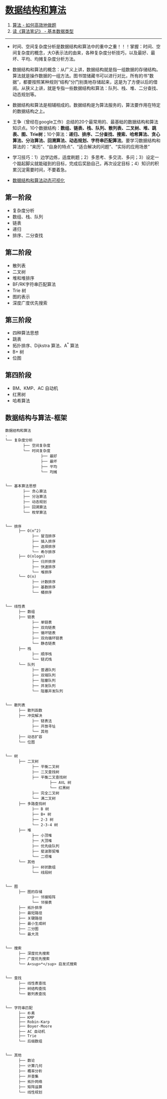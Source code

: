 # [数据结构和算法](https://github.com/Gaotianhe/Learninglist/labels/Datastructure-and-Algorithm)

1. [算法 - 如何高效地做题](https://github.com/Gaotianhe/Learninglist/issues/18)
2. [读《算法笔记》 - 基本数据类型](https://github.com/Gaotianhe/Learninglist/issues/49)


---

- 时间、空间复杂度分析是数据结构和算法中的重中之重！！！掌握：时间、空间复杂度的概念，大O表示法的由来，各种复杂度分析技巧，以及最好、最坏、平均、均摊复杂度分析方法。

- 数据结构和算法的概念：从广义上讲，数据结构就是指一组数据的存储结构。算法就是操作数据的一组方法。图书馆储藏书可以进行对比，所有的书“数据”，都要按照某种规则“结构”分门别类地存储起来，这是为了方便以后的借阅。从狭义上讲，就是专指一些数据结构和算法：队列、栈、堆、二分查找、动态规划等。

- 数据结构和算法是相辅相成的。数据结构是为算法服务的，算法要作用在特定的数据结构之上。

- 王争（曾经在google工作）总结的20个最常用的、最基础的数据结构和算法知识点。10个数据结构：**数组、链表、栈、队列、散列表、二叉树、堆、跳表、图、Trie树**；10个算法：**递归、排序、二分查找、搜索、哈希算法、贪心算法、分治算法、回溯算法、动态规划、字符串匹配算法**。要学习数据结构和算法的：“来历”、“自身的特点”、“适合解决的问题”、“实际的应用场景”

- 学习技巧：1）边学边练，适度刷题；2）多思考、多交流、多问；3）设定一个踮起脚尖就能碰到的目标，完成后奖励自己，再次设定目标；4）知识的积累沉淀需要时间，不要着急。

- [数据结构和算法动态可视化](https://visualgo.net/en)


## 第一阶段
- 复杂度分析
- 数组、栈、队列
- 链表
- 递归
- 排序、二分查找

## 第二阶段
- 散列表
- 二叉树
- 堆和堆排序
- BF/RK字符串匹配算法
- Trie 树
- 图的表示
- 深度广度优先搜索

## 第三阶段
- 四种算法思想
- 跳表
- 拓扑排序、Dijkstra 算法、A<sup>*</sup> 算法
- B+ 树
- 位图

## 第四阶段
- BM、KMP、AC 自动机
- 红黑树
- 哈希算法


## 数据结构与算法-框架
```text
数据结构和算法
.
└── 复杂度分析
        ├── 空间复杂度
        └── 时间复杂度
                ├── 最好
                ├── 最坏
                ├── 平均
                └── 均摊


└── 基本算法思想
        ├── 贪心算法
        ├── 分治算法
        ├── 动态规划
        ├── 回溯算法
        └── 枚举算法


└── 排序
      ├── O(n^2)
            ├── 冒泡排序
            ├── 插入排序
            ├── 选择排序
            └── 希尔排序
      ├── O(nlogn)
            ├── 归并排序
            ├── 快速排序
            └── 堆排序
      └── O(n)
            ├── 计数排序
            ├── 基数排序
            └── 桶排序


└── 线性表
      ├── 数组
      ├── 链表
            ├── 单链表
            ├── 双向链表
            ├── 循环链表
            ├── 双向循环链表
            └── 静态链表
      ├── 栈
            ├── 顺序栈
            └── 链式栈
      └── 队列
            ├── 普通队列
            ├── 双端队列
            ├── 阻塞队列
            ├── 并发队列
            └── 阻塞并发队列


└── 散列表
      ├── 散列函数
      ├── 冲突解决
            ├── 链表法
            ├── 开放寻址
            └── 其他
      ├── 动态扩容
      └── 位图


└── 树
      ├── 二叉树
            ├── 平衡二叉树
            ├── 二叉查找树
            ├── 平衡二叉查找树
                    ├── AVL 树
                    └── 红黑树
            ├── 完全二叉树
            └── 满二叉树
      ├── 多路查找树
            ├── B 树
            ├── B+ 树
            ├── 2-3 树
            └── 2-3-4 树
      ├── 堆
            ├── 小顶堆
            ├── 大顶堆
            ├── 优先级队列
            ├── 斐波那契堆
            └── 二项堆
      └── 其他
            ├── 树状数组
            └── 线段树


└── 图
      ├── 图的存储
            ├── 邻接矩阵
            └── 邻接表
      ├── 拓扑排序
      ├── 最短路径
      ├── 关键路径
      ├── 最小生成树
      ├── 二分图
      └── 最大流


└── 搜索
      ├── 深度优先搜索
      ├── 广度优先搜索
      └── A<sup>*</sup> 启发式搜索


└── 查找
      ├── 线性表查找
      ├── 树结构查找
      └── 散列表查找


└── 字符串匹配
      ├── 朴素
      ├── KMP
      ├── Robin-Karp
      ├── Boyer-Moore
      ├── AC 自动机
      ├── Trie
      └── 后缀数组


└── 其他
      ├── 数论
      ├── 计算几何
      ├── 概率分析
      ├── 并查集
      ├── 拓扑网络
      ├── 矩阵运算
      └── 线性规划
```
